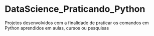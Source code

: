 # DataScience_Praticando_Python
Projetos desenvolvidos com a finalidade de praticar os comandos em Python aprendidos em aulas, cursos ou pesquisas
